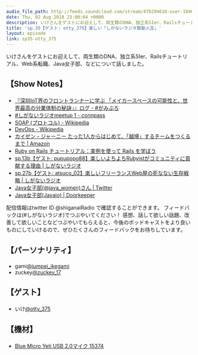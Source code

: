 ```yaml
---
audio_file_path: http://feeds.soundcloud.com/stream/479294610-user-194620696-sp35-otty_375.mp3
date: Thu, 02 Aug 2018 23:00:04 +0000
description: いけさんをゲストにお迎えして、両生類のDNA、独立系SIer、Railsチュートリアル、Web系転職、Java女子部、などについて話しました。
title: 'sp.35【ゲスト: otty_375】楽しい「しがないラジオ駆動人生」'
layout: episode
link: sp35-otty_375
---
```


<p><span>いけさんをゲストにお迎えして、両生類のDNA、独立系SIer、Railsチュートリアル、Web系転職、Java女子部、などについて話しました。</span></p>
<h2>
  <p>【Show Notes】</p>
</h2>
<ul>
  <li><a href="https://jumpei-ikegami.hatenablog.com/entry/2018/02/25/190352" target="_blank">『深圳IoT界のフロントランナーに学ぶ 「メイカースペースの可能性と、世界最高の分業体制の秘訣」』ログ - #がみぶろ</a></li>
  <li><a href="https://shiganai.connpass.com/event/82050/" target="_blank">#しがないラジオmeetup 1 - connpass</a></li>
  <li><a href="https://ja.wikipedia.org/wiki/SOAP_(%E3%83%97%E3%83%AD%E3%83%88%E3%82%B3%E3%83%AB)" target="_blank">SOAP (プロトコル) - Wikipedia</a></li>
  <li><a href="https://ja.wikipedia.org/wiki/DevOps" target="_blank">DevOps - Wikipedia</a></li>
  <li><a href="https://www.amazon.co.jp/dp/B078HZKLMB/" target="_blank">カイゼン・ジャーニー たった1人からはじめて、「越境」するチームをつくるまで | Amazon</a></li>
  <li><a href="https://railstutorial.jp/" target="_blank">Ruby on Rails チュートリアル：実例を使って Rails を学ぼう</a></li>
  <li><a href="https://shiganai.org/ep/sp13b-pupupopo88" target="_blank">sp.13b【ゲスト: pupupopo88】楽しいよちよちRubyistがコミュニティに貢献する理由 | しがないラジオ</a></li>
  <li><a href="https://shiganai.org/ep/sp27b-atsuco_02" target="_blank">sp.27b【ゲスト: atsuco_02】楽しいフリーランスWeb屋の死なない生存戦略 | しがないラジオ</a></li>
  <li><a href="https://twitter.com/java_women" target="_blank">Java女子部(@java_women)さん | Twitter</a></li>
  <li><a href="https://javajo.doorkeeper.jp/" target="_blank">Java女子部(Javajo) | Doorkeeper</a></li>
</ul>
<p><span>
  配信情報はtwitter ID @shiganaiRadio で確認することができます。
  フィードバックは(#しがないラジオ)でつぶやいてください！
  感想、話して欲しい話題、改善して欲しいことなどつぶやいてもらえると、今後のポッドキャストをより良いものにしていけるので、ぜひたくさんのフィードバックをお待ちしています。
</span></p>
<h2>
  <p>【パーソナリティ】</p>
</h2>
<ul>
    <li>gami<a href="https://twitter.com/search?q=%40jumpei_ikegami&src=typd&lang=ja" target="_blank">@jumpei_ikegami</a></li>
    <li>zuckey<a href="https://twitter.com/search?q=%40zuckey_17&src=typd&lang=ja" target="_blank">@zuckey_17</a></li>
</ul>
<h2>
  <p>【ゲスト】</p>
</h2>
<ul>
  <li>いけ<a href="https://twitter.com/otty_375" target="_blank">@otty_375</a></li>
</ul>
<h2>
  <p>【機材】</p>
</h2>
<ul>
    <li><a href="http://amzn.to/2tlkud3" target="_blank">Blue Micro Yeti USB 2.0マイク 15374</a></li>
</ul>
